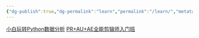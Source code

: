 ```yaml
---
{"dg-publish":true,"dg-permalink":"learn","permalink":"/learn/","metatags":{"description":"","og:site_name":"DavonOs","og:title":"善化学宫","og:type":"article","og:url":"https://zuji.eu.org/{{dg-permalink}}","og:image":null,"og:image:width":"200","og:image:alt":"articlecover","og:locale":"zh_cn"}}
---
```





[小白玩转Python数据分析](https://www.bilibili.com/cheese/play/ss2298)
[PR+AU+AE全能剪辑师入门班](https://www.bilibili.com/cheese/play/ss1055)
